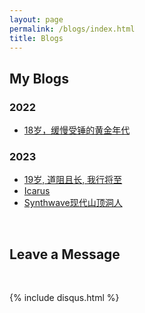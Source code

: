 ```yaml
---
layout: page
permalink: /blogs/index.html
title: Blogs
---
```


## My Blogs


### 2022

- [18岁，缓慢受锤的黄金年代](http://apollohong.github.io/blogs/18yrs)

### 2023

- [19岁, 道阻且长, 我行将至]()
- [Icarus](https://caihanlin.com/blogs/Icarus)
- [Synthwave现代山顶洞人]()


<br>

## Leave a Message

<br>

{% include disqus.html %} 

<br>
